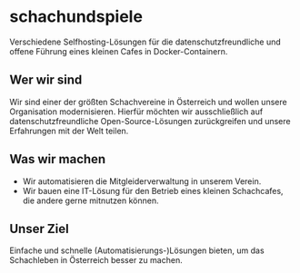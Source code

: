 # schachundspiele
Verschiedene Selfhosting-Lösungen für die datenschutzfreundliche und offene Führung eines kleinen Cafes in Docker-Containern.
## Wer wir sind
Wir sind einer der größten Schachvereine in Österreich und wollen unsere Organisation modernisieren. Hierfür möchten wir ausschließlich auf datenschutzfreundliche Open-Source-Lösungen zurückgreifen und unsere Erfahrungen mit der Welt teilen.
## Was wir machen
* Wir automatisieren die Mitgleiderverwaltung in unserem Verein.
* Wir bauen eine IT-Lösung für den Betrieb eines kleinen Schachcafes, die andere gerne mitnutzen können.
## Unser Ziel
Einfache und schnelle (Automatisierungs-)Lösungen bieten, um das Schachleben in Österreich besser zu machen.
